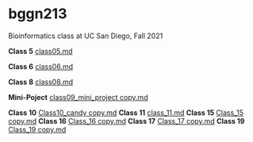 # bggn213
Bioinformatics class at UC San Diego, Fall 2021

**Class 5**
[class05.md](https://github.com/lizza-wester/bggn213/files/7657867/class05.md)

**Class 6**
[class06.md](https://github.com/lizza-wester/bggn213/files/7657822/class06.md)

**Class 8**
[class08.md](https://github.com/lizza-wester/bggn213/files/7657863/class08.md)

**Mini-Poject**
[class09_mini_project copy.md](https://github.com/lizza-wester/bggn213/files/7657872/class09_mini_project.copy.md)

**Class 10**
[Class10_candy copy.md](https://github.com/lizza-wester/bggn213/files/7657868/Class10_candy.copy.md)
**Class 11**
[class_11.md](https://github.com/lizza-wester/bggn213/files/7657874/class_11.md)
**Class 15**
[Class_15 copy.md](https://github.com/lizza-wester/bggn213/files/7657875/Class_15.copy.md)
**Class 16**
[Class_16 copy.md](https://github.com/lizza-wester/bggn213/files/7657878/Class_16.copy.md)
**Class 17**
[Class_17 copy.md](https://github.com/lizza-wester/bggn213/files/7657879/Class_17.copy.md)
**Class 19**
[Class_19 copy.md](https://github.com/lizza-wester/bggn213/files/7657891/Class_19.copy.md)


